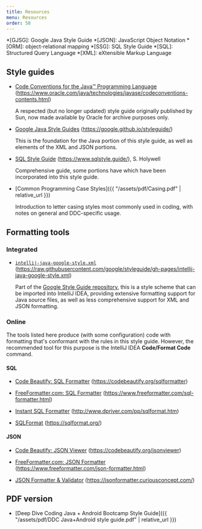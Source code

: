 ```yaml
---
title: Resources
menu: Resources
order: 50
---
```


*[GJSG]: Google Java Style Guide
*[JSON]: JavaScript Object Notation
*[ORM]: object-relational mapping
*[SSG]: SQL Style Guide
*[SQL]: Structured Query Language
*[XML]: eXtensible Markup Language

## Style guides

* [Code Conventions for the Java&trade; Programming Language](https://www.oracle.com/java/technologies/javase/codeconventions-contents.html) (<https://www.oracle.com/java/technologies/javase/codeconventions-contents.html>)
    
    A respected (but no longer updated) style guide originally published by Sun, now made available by Oracle for archive purposes only. 
    
* [Google Java Style Guides](https://google.github.io/styleguide/) (<https://google.github.io/styleguide/>)

    This is the foundation for the Java portion of this style guide, as well as elements of the XML and JSON portions.

* [SQL Style Guide](https://www.sqlstyle.guide/) (<https://www.sqlstyle.guide/>), S. Holywell

    Comprehensive guide, some portions have which have been incorporated into this style guide.

* [Common Programming Case Styles]({{ "/assets/pdf/Casing.pdf" | relative_url }})

    Introduction to letter casing styles most commonly used in coding, with notes on general and DDC-specific usage.

## Formatting tools

### Integrated

* [`intellij-java-google-style.xml`](https://raw.githubusercontent.com/google/styleguide/gh-pages/intellij-java-google-style.xml) (<https://raw.githubusercontent.com/google/styleguide/gh-pages/intellij-java-google-style.xml>)

    Part of the [Google Style Guide repository](https://github.com/google/styleguide), this is a style scheme that can be imported into IntelliJ IDEA, providing extensive formatting support for Java source files, as well as less comprehensive support for XML and JSON formatting.

### Online

The tools listed here produce (with some configuration) code with formatting that's conformant with the rules in this style guide. However, the recommended tool for this purpose is the IntelliJ IDEA **Code/Format Code** command.

#### SQL

* [Code Beautify: SQL Formatter](https://codebeautify.org/sqlformatter) (<https://codebeautify.org/sqlformatter>)

* [FreeFormatter.com: SQL Formatter](https://www.freeformatter.com/sql-formatter.html) (<https://www.freeformatter.com/sql-formatter.html>)

* [Instant SQL Formatter](http://www.dpriver.com/pp/sqlformat.htm) (<http://www.dpriver.com/pp/sqlformat.htm>)

* [SQLFormat](https://sqlformat.org/) (<https://sqlformat.org/>)

#### JSON

* [Code Beautify: JSON Viewer](https://codebeautify.org/jsonviewer) (<https://codebeautify.org/jsonviewer>)

* [FreeFormatter.com: JSON Formatter](https://www.freeformatter.com/json-formatter.html) (<https://www.freeformatter.com/json-formatter.html>)

* [JSON Formatter &amp; Validator](https://jsonformatter.curiousconcept.com/) (<https://jsonformatter.curiousconcept.com/>)

## PDF version

* [Deep Dive Coding Java + Android Bootcamp Style Guide]({{ "/assets/pdf/DDC Java+Android style guide.pdf" | relative_url }})